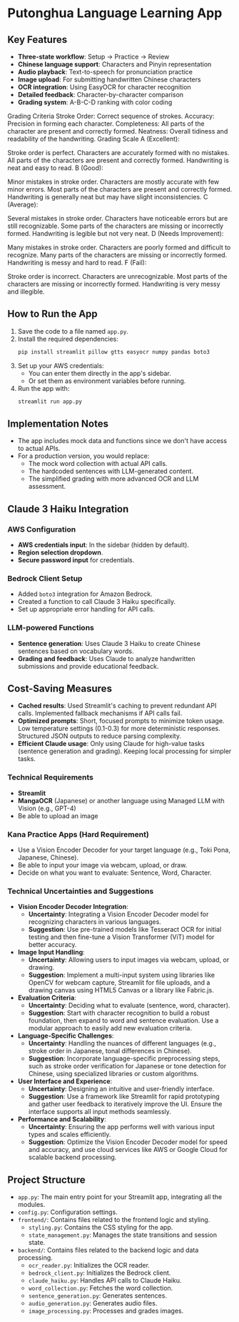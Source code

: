 # Putonghua Language Learning App

## Key Features

- **Three-state workflow**: Setup → Practice → Review
- **Chinese language support**: Characters and Pinyin representation
- **Audio playback**: Text-to-speech for pronunciation practice
- **Image upload**: For submitting handwritten Chinese characters
- **OCR integration**: Using EasyOCR for character recognition
- **Detailed feedback**: Character-by-character comparison
- **Grading system**: A-B-C-D ranking with color coding

Grading Criteria
Stroke Order: Correct sequence of strokes.
Accuracy: Precision in forming each character.
Completeness: All parts of the character are present and correctly formed.
Neatness: Overall tidiness and readability of the handwriting.
Grading Scale
A (Excellent):

Stroke order is perfect.
Characters are accurately formed with no mistakes.
All parts of the characters are present and correctly formed.
Handwriting is neat and easy to read.
B (Good):

Minor mistakes in stroke order.
Characters are mostly accurate with few minor errors.
Most parts of the characters are present and correctly formed.
Handwriting is generally neat but may have slight inconsistencies.
C (Average):

Several mistakes in stroke order.
Characters have noticeable errors but are still recognizable.
Some parts of the characters are missing or incorrectly formed.
Handwriting is legible but not very neat.
D (Needs Improvement):

Many mistakes in stroke order.
Characters are poorly formed and difficult to recognize.
Many parts of the characters are missing or incorrectly formed.
Handwriting is messy and hard to read.
F (Fail):

Stroke order is incorrect.
Characters are unrecognizable.
Most parts of the characters are missing or incorrectly formed.
Handwriting is very messy and illegible.

## How to Run the App

1. Save the code to a file named `app.py`.
2. Install the required dependencies:
   ```bash
   pip install streamlit pillow gtts easyocr numpy pandas boto3
   ```
3. Set up your AWS credentials:
   - You can enter them directly in the app's sidebar.
   - Or set them as environment variables before running.
4. Run the app with:
   ```bash
   streamlit run app.py
   ```

## Implementation Notes

- The app includes mock data and functions since we don't have access to actual APIs.
- For a production version, you would replace:
  - The mock word collection with actual API calls.
  - The hardcoded sentences with LLM-generated content.
  - The simplified grading with more advanced OCR and LLM assessment.

## Claude 3 Haiku Integration

### AWS Configuration

- **AWS credentials input**: In the sidebar (hidden by default).
- **Region selection dropdown**.
- **Secure password input** for credentials.

### Bedrock Client Setup

- Added `boto3` integration for Amazon Bedrock.
- Created a function to call Claude 3 Haiku specifically.
- Set up appropriate error handling for API calls.

### LLM-powered Functions

- **Sentence generation**: Uses Claude 3 Haiku to create Chinese sentences based on vocabulary words.
- **Grading and feedback**: Uses Claude to analyze handwritten submissions and provide educational feedback.

## Cost-Saving Measures

- **Cached results**: Used Streamlit's caching to prevent redundant API calls. Implemented fallback mechanisms if API calls fail.
- **Optimized prompts**: Short, focused prompts to minimize token usage. Low temperature settings (0.1-0.3) for more deterministic responses. Structured JSON outputs to reduce parsing complexity.
- **Efficient Claude usage**: Only using Claude for high-value tasks (sentence generation and grading). Keeping local processing for simpler tasks.

### Technical Requirements

- **Streamlit**
- **MangaOCR** (Japanese) or another language using Managed LLM with Vision (e.g., GPT-4)
- Be able to upload an image

### Kana Practice Apps (Hard Requirement)

- Use a Vision Encoder Decoder for your target language (e.g., Toki Pona, Japanese, Chinese).
- Be able to input your image via webcam, upload, or draw.
- Decide on what you want to evaluate: Sentence, Word, Character.

### Technical Uncertainties and Suggestions

- **Vision Encoder Decoder Integration**:
  - **Uncertainty**: Integrating a Vision Encoder Decoder model for recognizing characters in various languages.
  - **Suggestion**: Use pre-trained models like Tesseract OCR for initial testing and then fine-tune a Vision Transformer (ViT) model for better accuracy.
- **Image Input Handling**:
  - **Uncertainty**: Allowing users to input images via webcam, upload, or drawing.
  - **Suggestion**: Implement a multi-input system using libraries like OpenCV for webcam capture, Streamlit for file uploads, and a drawing canvas using HTML5 Canvas or a library like Fabric.js.
- **Evaluation Criteria**:
  - **Uncertainty**: Deciding what to evaluate (sentence, word, character).
  - **Suggestion**: Start with character recognition to build a robust foundation, then expand to word and sentence evaluation. Use a modular approach to easily add new evaluation criteria.
- **Language-Specific Challenges**:
  - **Uncertainty**: Handling the nuances of different languages (e.g., stroke order in Japanese, tonal differences in Chinese).
  - **Suggestion**: Incorporate language-specific preprocessing steps, such as stroke order verification for Japanese or tone detection for Chinese, using specialized libraries or custom algorithms.
- **User Interface and Experience**:
  - **Uncertainty**: Designing an intuitive and user-friendly interface.
  - **Suggestion**: Use a framework like Streamlit for rapid prototyping and gather user feedback to iteratively improve the UI. Ensure the interface supports all input methods seamlessly.
- **Performance and Scalability**:
  - **Uncertainty**: Ensuring the app performs well with various input types and scales efficiently.
  - **Suggestion**: Optimize the Vision Encoder Decoder model for speed and accuracy, and use cloud services like AWS or Google Cloud for scalable backend processing.

## Project Structure

- `app.py`: The main entry point for your Streamlit app, integrating all the modules.
- `config.py`: Configuration settings.
- `frontend/`: Contains files related to the frontend logic and styling.
  - `styling.py`: Contains the CSS styling for the app.
  - `state_management.py`: Manages the state transitions and session state.
- `backend/`: Contains files related to the backend logic and data processing.
  - `ocr_reader.py`: Initializes the OCR reader.
  - `bedrock_client.py`: Initializes the Bedrock client.
  - `claude_haiku.py`: Handles API calls to Claude Haiku.
  - `word_collection.py`: Fetches the word collection.
  - `sentence_generation.py`: Generates sentences.
  - `audio_generation.py`: Generates audio files.
  - `image_processing.py`: Processes and grades images.